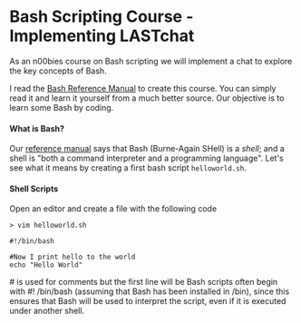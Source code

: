# Bash Scripting Course - Implementing LASTchat
As an n00bies course on Bash scripting we will implement
a chat to explore the key concepts of Bash.

I read the [Bash Reference Manual](https://www.gnu.org/software/bash/manual/bash.html) to
create this course. You can simply read it and learn it yourself from a much better 
source. Our objective is to learn some Bash by coding.

#### What is Bash?
Our [reference manual](https://www.gnu.org/software/bash/manual/bash.html#What-is-Bash_003f)
says that Bash (Burne-Again SHell) is a *shell*; and a shell is "both a command interpreter and a programming language".
Let's see what it means by creating a first bash script `helloworld.sh`.

#### Shell Scripts
Open an editor and create a file with the following code

```
> vim helloworld.sh
```
```
#!/bin/bash

#Now I print hello to the world
echo "Hello World"
```

\# is used for comments but the first line will be 
Bash scripts often begin with #! /bin/bash (assuming that Bash has been installed in /bin), since this ensures that Bash will be used to interpret the script, even if it is executed under another shell.
